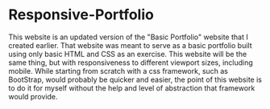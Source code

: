 # Responsive-Portfolio
This website is an updated version of the "Basic Portfolio" website that I created earlier. That website was meant to serve as a basic portfolio built using only basic HTML and CSS as an exercise. This website will be the same thing, but with responsiveness to different viewport sizes, including mobile. While starting from scratch with a css framework, such as BootStrap, would probably be quicker and easier, the point of this website is to do it for myself without the help and level of abstraction that framework would provide. 
